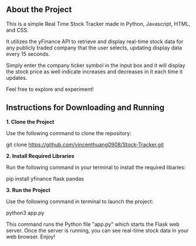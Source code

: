 ## About the Project

This is a simple Real Time Stock Tracker made in Python, Javascript, HTML, and CSS.

It utilizes the yFinance API to retrieve and display real-time stock data for any publicly traded company that the user selects, updating display data every 15 seconds.

Simply enter the company ticker symbol in the input box and it will display the stock price as well indicate increases and decreases in it each time it updates.

Feel free to explore and experiment!

## Instructions for Downloading and Running

**1. Clone the Project**

Use the following command to clone the repository:

git clone https://github.com/vincenthuang0908/Stock-Tracker.git

**2. Install Required Libraries**

Run the following command in your terminal to install the required libaries:

pip install yfinance flask pandas

**3. Run the Project**

Use the following command in terminal to launch the project:

python3 app.py

This command runs the Python file "app.py" which starts the Flask web server. Once the server is running, you can see real-time stock data in your web browser. Enjoy!
